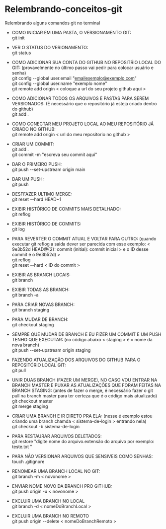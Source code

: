 # Relembrando-conceitos-git
Relembrando alguns comandos git no terminal

- COMO INICIAR EM UMA PASTA, O VERSIONAMENTO GIT: <br />
    git init 
    
- VER O STATUS DO VERIONAMENTO: <br />
    git status

- COMO ADICIONAR SUA CONTA DO GITHUB NO REPOSITŔIO LOCAL DO GIT: (provavelmente no último passo vai pedir para colocar usuário e senha) <br />
    git config --global user.email "emailexemplo@exemplo.com" <br />
    git config --global user.name "exemplo nome" <br />
    git remote add origin < coloque a url do seu projeto github aqui > <br />

- COMO ADICIONAR TODOS OS ARQUIVOS E PASTAS PARA SEREM VERSIONADOS: (É necessário que o repositório já esteja criado dentro do github) <br />
    git add .

- COMO CONECTAR MEU PROJETO LOCAL AO MEU REPOSITÓRIO JÁ CRIADO NO GITHUB: <br />
    git remote add origin < url do meu repositorio no github > <br />

- CRIAR UM COMMIT: <br />
    git add . <br />
    git commit -m "escreva seu commit aqui"
  
- DAR O PRIMEIRO PUSH: <br />
    git push --set-upstream origin main

- DAR UM PUSH: <br />
    git push

- DESFFAZER ULTIMO MERGE: <br />
    git reset --hard HEAD~1

- EXIBIR HISTÓRICO DE COMMITS MAIS DETALHADO: <br />
    git reflog
    
- EXIBIR HISTÓRICO DE COMMITS: <br /> 
    git log
    
- PARA REVERTER O COMMIT ATUAL E VOLTAR PARA OUTRO: (quando executar git reflog a saida dever ser parecida com esse exemplo: < 9e3b52d HEAD@{2}: commit (initial): commit inicial > e o ID desse commit é o  9e3b52d) > <br />
    git reflog <br />
    git reset --hard < ID do commit >
    
- EXIBIR AS BRANCH LOCAIS: <br />
    git branch
    
- EXIBIR TODAS AS BRANCH: <br />
    git branch -a
    
- PARA CRIAR NOVAS BRANCH: <br />
    git branch staging

- PARA MUDAR DE BRANCH: <br />
    git checkout staging
    
- SEMPRE QUE MUDAR DE BRANCH E EU FIZER UM COMMIT E UM PUSH TENHO QUE EXECUTAR: (no código abaixo < staging > é o nome da nova branch) <br />
    git push --set-upstream origin staging

- FAZENDO ATUALIZAÇÃO DOS ARQUIVOS DO GITHUB PARA O REPOSITÓRIO LOCAL GIT: <br />
    git pull
    
- UNIR DUAS BRANCH (FAZER UM MERGE), NO CASO VOU ENTRAR NA BRANCH MASTER E PUXAR AS ATUALIZAÇÕES QUE FORAM FEITAS NA BRANCH STAGING: (antes de fazer o   merge, é necessário fazer o git pull na branch master para ter certeza que é o código mais atualizado) <br />
    git checkout  master <br />
    git merge staging
    
- CRIAR UMA BRANCH E IR DIRETO PRA ELA: (nesse é exemplo estou criando uma branch chamda < sistema-de-login >  entrando nela) <br />
    git checkout -b sistema-de-login
    
- PARA RESTAURAR ARQUIVOS DELETADOS: <br />
    git restore "digite nome do arquivo.extensão do arquivo por exemplo: teste.txt "

- PARA NÃO VERSIONAR ARQUIVOS QUE SENSIVEIS COMO SENHAS: <br />
    touch .gitignore

- RENOMEAR UMA BRANCH LOCAL NO GIT: <br />
    git branch -m < novonome >
    
- ENVIAR NOME NOVO DA BRANCH PRO GITHUB: <br />
    git push origin -u < novonome >

- EXCLUIR UMA BRANCH NO LOCAL <br />
    git branch -d < nomeDoBranchLocal >

- EXCLUIR UMA BRANCH NO REMOTO <br />
    git push origin --delete < nomeDoBranchRemoto >
  
